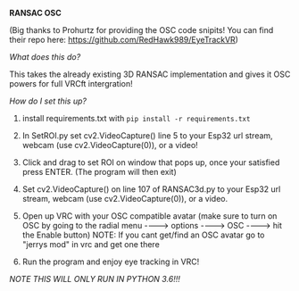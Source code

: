 __RANSAC OSC__

(Big thanks to Prohurtz for providing the OSC code snipits! You can find their repo here: https://github.com/RedHawk989/EyeTrackVR) 


*What does this do?*

This takes the already existing 3D RANSAC implementation and gives it OSC powers for full VRCft intergration!

*How do I set this up?*

1. install requirements.txt with ``` pip install -r requirements.txt ```

2. In SetROI.py set cv2.VideoCapture() line 5 to your Esp32 url stream, webcam (use cv2.VideoCapture(0)), or a video! 

3. Click and drag to set ROI on window that pops up, once your satisfied press ENTER. (The program will then exit) 

4. Set cv2.VideoCapture() on line 107 of RANSAC3d.py to your Esp32 url stream, webcam (use cv2.VideoCapture(0)), or a video. 

5. Open up VRC with your OSC compatible avatar (make sure to turn on OSC by going to the radial menu ----> options ----> OSC ----> hit the Enable button)
  NOTE: If you cant get/find an OSC avatar go to "jerrys mod" in vrc and get one there

6. Run the program and enjoy eye tracking in VRC! 

_NOTE THIS WILL ONLY RUN IN PYTHON 3.6!!!_
 
